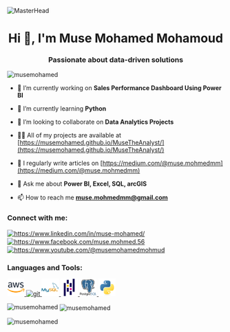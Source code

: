 ![MasterHead](https://img.freepik.com/premium-photo/hightech-workspace-showcasing-futuristic-data-analytics-action-large-curved-monitor_996093-829.jpg?w=1380)
<h1 align="center">Hi 👋, I'm Muse Mohamed Mohamoud</h1>
<h3 align="center">Passionate about data-driven solutions</h3>

<p align="left"> <img src="https://komarev.com/ghpvc/?username=musemohamed&label=Profile%20views&color=0e75b6&style=flat" alt="musemohamed" /> </p>

- 🔭 I’m currently working on **Sales Performance Dashboard Using Power BI**

- 🌱 I’m currently learning **Python**

- 👯 I’m looking to collaborate on **Data Analytics Projects**

- 👨‍💻 All of my projects are available at [https://musemohamed.github.io/MuseTheAnalyst/](https://musemohamed.github.io/MuseTheAnalyst/)

- 📝 I regularly write articles on [https://medium.com/@muse.mohmedmm](https://medium.com/@muse.mohmedmm)

- 💬 Ask me about **Power BI, Excel, SQL, arcGIS**

- 📫 How to reach me **muse.mohmedmm@gmail.com**

<h3 align="left">Connect with me:</h3>
<p align="left">
<a href="https://linkedin.com/in/https://www.linkedin.com/in/muse-mohamed/" target="blank"><img align="center" src="https://raw.githubusercontent.com/rahuldkjain/github-profile-readme-generator/master/src/images/icons/Social/linked-in-alt.svg" alt="https://www.linkedin.com/in/muse-mohamed/" height="30" width="40" /></a>
<a href="https://fb.com/https://www.facebook.com/muse.mohmed.56" target="blank"><img align="center" src="https://raw.githubusercontent.com/rahuldkjain/github-profile-readme-generator/master/src/images/icons/Social/facebook.svg" alt="https://www.facebook.com/muse.mohmed.56" height="30" width="40" /></a>
<a href="https://www.youtube.com/c/https://www.youtube.com/@musemohamedmohmud" target="blank"><img align="center" src="https://raw.githubusercontent.com/rahuldkjain/github-profile-readme-generator/master/src/images/icons/Social/youtube.svg" alt="https://www.youtube.com/@musemohamedmohmud" height="30" width="40" /></a>
</p>

<h3 align="left">Languages and Tools:</h3>
<p align="left"> <a href="https://aws.amazon.com" target="_blank" rel="noreferrer"> <img src="https://raw.githubusercontent.com/devicons/devicon/master/icons/amazonwebservices/amazonwebservices-original-wordmark.svg" alt="aws" width="40" height="40"/> </a> <a href="https://git-scm.com/" target="_blank" rel="noreferrer"> <img src="https://www.vectorlogo.zone/logos/git-scm/git-scm-icon.svg" alt="git" width="40" height="40"/> </a> <a href="https://www.mysql.com/" target="_blank" rel="noreferrer"> <img src="https://raw.githubusercontent.com/devicons/devicon/master/icons/mysql/mysql-original-wordmark.svg" alt="mysql" width="40" height="40"/> </a> <a href="https://pandas.pydata.org/" target="_blank" rel="noreferrer"> <img src="https://raw.githubusercontent.com/devicons/devicon/2ae2a900d2f041da66e950e4d48052658d850630/icons/pandas/pandas-original.svg" alt="pandas" width="40" height="40"/> </a> <a href="https://www.postgresql.org" target="_blank" rel="noreferrer"> <img src="https://raw.githubusercontent.com/devicons/devicon/master/icons/postgresql/postgresql-original-wordmark.svg" alt="postgresql" width="40" height="40"/> </a> <a href="https://www.python.org" target="_blank" rel="noreferrer"> <img src="https://raw.githubusercontent.com/devicons/devicon/master/icons/python/python-original.svg" alt="python" width="40" height="40"/> </a> </p>

<p><img align="left" src="https://github-readme-stats.vercel.app/api/top-langs?username=musemohamed&show_icons=true&locale=en&layout=compact" alt="musemohamed" /></p>

<p>&nbsp;<img align="center" src="https://github-readme-stats.vercel.app/api?username=musemohamed&show_icons=true&locale=en" alt="musemohamed" /></p>

<p><img align="center" src="https://github-readme-streak-stats.herokuapp.com/?user=musemohamed&" alt="musemohamed" /></p>
